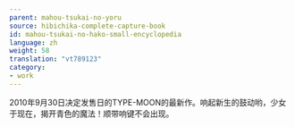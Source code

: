```yaml
---
parent: mahou-tsukai-no-yoru
source: hibichika-complete-capture-book
id: mahou-tsukai-no-hako-small-encyclopedia
language: zh
weight: 58
translation: "vt789123"
category:
- work
---
```


2010年9月30日决定发售日的TYPE-MOON的最新作。响起新生的鼓动哟，少女于现在，揭开青色的魔法！顺带响键不会出现。
